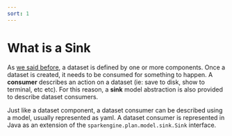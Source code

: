 ```yaml
---
sort: 1
---
```


# What is a Sink

As [we said before](/components/intro.html), a dataset is defined by one or more components.
Once a dataset is created, it needs to be consumed for something to happen.
A **consumer** describes an action on a dataset (ie: save to disk, show to terminal, etc etc).
For this reason, a **sink** model abstraction is also provided to describe dataset consumers.

Just like a dataset component, a dataset consumer can be described using a model, usually represented as yaml.
A dataset consumer is represented in Java as an extension of the `sparkengine.plan.model.sink.Sink` interface.
